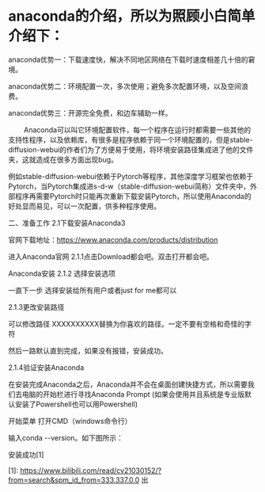 # anaconda的介绍，所以为照顾小白简单介绍下：

anaconda优势一：下载速度快，解决不同地区网络在下载时速度相差几十倍的窘境。

anaconda优势二：环境配置一次，多次使用；避免多次配置环境，以及空间浪费。

anaconda优势三：开源完全免费，和边车辅助一样。

        Anaconda可以叫它环境配置软件，每一个程序在运行时都需要一些其他的支持性程序，以及依赖库，有很多是程序依赖于同一个环境配置的，但是stable-diffusion-webui的作者们为了方便易于使用，将环境安装路径集成进了他的文件夹，这就造成在很多方面出现bug。




例如stable-diffusion-webui依赖于Pytorch等程序，其他深度学习框架也依赖于Pytorch，当Pytorch集成进s-d-w（stable-diffusion-webui简称）文件夹中，外部程序再需要Pytorch时只能再次重新下载安装Pytorch，所以使用Anaconda的好处显而易见，可以一次配置，供多种程序使用。



二、准备工作
2.1下载安装Anaconda3

官网下载地址：https://www.anaconda.com/products/distribution

进入Anaconda官网
2.1.1点击Download都会吧。双击打开都会吧。

Anaconda安装
2.1.2 选择安装选项

一直下一步
选择安装给所有用户或者just for me都可以

2.1.3更改安装路径

可以修改路径
XXXXXXXXXX替换为你喜欢的路径。一定不要有空格和奇怪的字符


然后一路默认直到完成，如果没有报错，安装成功。

2.1.4验证安装Anaconda

在安装完成Anaconda之后，Anaconda并不会在桌面创建快捷方式，所以需要我们去电脑的开始栏进行寻找Anaconda Prompt (如果会使用并且系统是专业版默认安装了Powershell也可以用Powershell)

开始菜单
打开CMD（windows命令行）


输入conda --version。如下图所示：

安装成功[1]








[1]: https://www.bilibili.com/read/cv21030152/?from=search&spm_id_from=333.337.0.0 出
